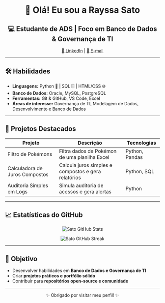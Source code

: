 <h1 align="center">👋 Olá! Eu sou a Rayssa Sato</h1>
<h2 align="center">💻 Estudante de ADS | Foco em Banco de Dados & Governança de TI</h2>

<p align="center">
  <a href="https://https://www.linkedin.com/in/rayssa-sato-1389a5242/" target="_blank">🔗 LinkedIn</a> |
  <a href="mailto:Yanagawarayssa@gmail.com">📧 E-mail</a>
</p>

---

## 🛠 Habilidades

- **Linguagens:** Python 🐍 | SQL 🗄 | HTML/CSS 🌐  
- **Banco de Dados:** Oracle, MySQL, PostgreSQL  
- **Ferramentas:** Git & GitHub, VS Code, Excel  
- **Áreas de interesse:** Governança de TI, Modelagem de Dados, Desenvolvimento e Banco de Dados  

---

## 📂 Projetos Destacados

| Projeto | Descrição | Tecnologias |
|---------|-----------|------------|
| Filtro de Pokémons | Filtra dados de Pokémon de uma planilha Excel | Python, Pandas |
| Calculadora de Juros Compostos | Calcula juros simples e compostos e gera relatórios | Python, SQL |
| Auditoria Simples em Logs | Simula auditoria de acessos e gera alertas | Python |

---

## 📈 Estatísticas do GitHub

<p align="center">
  <img src="https://github-readme-stats.vercel.app/api?username=Satoray&show_icons=true&theme=radical" alt="Sato GitHub Stats" />
</p>

<p align="center">
  <img src="https://github-readme-streak-stats.herokuapp.com/?user=Satoray&theme=radical" alt="Sato GitHub Streak" />
</p>

---

## 🎯 Objetivo

- Desenvolver habilidades em **Banco de Dados e Governança de TI**  
- Criar **projetos práticos e portfólio sólido**  
- Contribuir para **repositórios open-source e comunidade**  

---

<p align="center">✨ Obrigado por visitar meu perfil! ✨</p>


<!--
**Satoray/Satoray** is a ✨ _special_ ✨ repository because its `README.md` (this file) appears on your GitHub profile.

Here are some ideas to get you started:

- 🔭 I’m currently working on ...
- 🌱 I’m currently learning ...
- 👯 I’m looking to collaborate on ...
- 🤔 I’m looking for help with ...
- 💬 Ask me about ...
- 📫 How to reach me: ...
- 😄 Pronouns: ...
- ⚡ Fun fact: ...
-->
